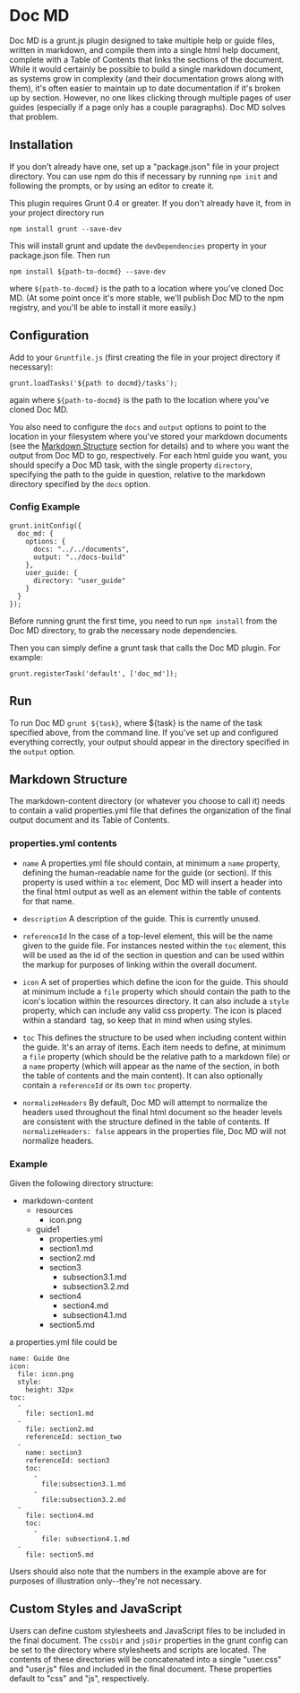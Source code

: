 Doc MD
======

Doc MD is a grunt.js plugin designed to take multiple help or guide files, written in markdown, and compile them into a single html help document, complete with a Table of Contents that links the sections of the document. While it would certainly be possible to build a single markdown document, as systems grow in complexity (and their documentation grows along with them), it's often easier to maintain up to date documentation if it's broken up by section. However, no one likes clicking through multiple pages of user guides (especially if a page only has a couple paragraphs). Doc MD solves that problem.

Installation
------------

If you don't already have one, set up a "package.json" file in your project directory. You can use npm do this if necessary by running `npm init` and following the prompts, or by using an editor to create it.

This plugin requires Grunt 0.4 or greater. If you don't already have it, from in your project directory run

`npm install grunt --save-dev`

This will install grunt and update the `devDependencies` property in your package.json file.
Then run 

`npm install ${path-to-docmd} --save-dev` 

where `${path-to-docmd}` is the path to a location where you've cloned Doc MD. (At some point once it's more stable, we'll publish Doc MD to the npm registry, and you'll be able to install it more easily.)

Configuration
-------------

Add to your `Gruntfile.js` (first creating the file in your project directory if necessary):

`grunt.loadTasks('${path to docmd}/tasks');`

again where `${path-to-docmd}` is the path to the location where you've cloned Doc MD.

You also need to configure the `docs` and `output` options to point to the location in your filesystem where you've stored your markdown documents (see the [Markdown Structure](#markdown-structure) section for details) and to where you want the output from Doc MD to go, respectively. For each html guide you want, you should specify a Doc MD task, with the single property `directory`, specifying the path to the guide in question, relative to the markdown directory specified by the `docs` option.

### Config Example
```
grunt.initConfig({
  doc_md: {
    options: {
      docs: "../../documents",
      output: "../docs-build"
    },
    user_guide: {
      directory: "user_guide"
    }
  }
});
```

Before running grunt the first time, you need to run `npm install` from the Doc MD directory, to grab the necessary node dependencies. 

Then you can simply define a grunt task that calls the Doc MD plugin. For example:

`grunt.registerTask('default', ['doc_md']);`

Run
---

To run Doc MD `grunt ${task}`, where ${task} is the name of the task specified above, from the command line. If you've set up and configured everything correctly, your output should appear in the directory specified in the `output` option.

Markdown Structure
------------------

The markdown-content directory (or whatever you choose to call it) needs to contain a valid properties.yml file that defines the organization of the final output document and its Table of Contents. 

### properties.yml contents

 - `name`
   A properties.yml file should contain, at minimum a `name` property, defining the human-readable name for the guide (or section). If this property is used within a `toc` element, Doc MD will insert a header into the final html output as well as an element within the table of contents for that name.

 - `description`
   A description of the guide. This is currently unused.

 - `referenceId`
   In the case of a top-level element, this will be the name given to the guide file. For instances nested within the `toc` element, this will be used as the id of the section in question and can be used within the markup for purposes of linking within the overall document.

 - `icon`
   A set of properties which define the icon for the guide. This should at minimum include a `file` property which should contain the path to the icon's location within the resources directory. It can also include a `style` property, which can include any valid css property. The icon is placed within a standard <img> tag, so keep that in mind when using styles.

 - `toc`
   This defines the structure to be used when including content within the guide. It's an array of items. Each item needs to define, at minimum a `file` property (which should be the relative path to a markdown file) or a `name` property (which will appear as the name of the section, in both the table of contents and the main content). It can also optionally contain a `referenceId` or its own `toc` property.

 - `normalizeHeaders`
   By default, Doc MD will attempt to normalize the headers used throughout the final html document so the header levels are consistent with the structure defined in the table of contents. If `normalizeHeaders: false` appears in the properties file, Doc MD will not normalize headers.

### Example

Given the following directory structure:
  - markdown-content
    - resources
      - icon.png
    - guide1
      - properties.yml
      - section1.md
      - section2.md
      - section3
        - subsection3.1.md
        - subsection3.2.md
      - section4
        - section4.md
        - subsection4.1.md
      - section5.md

a properties.yml file could be
```
name: Guide One
icon:
  file: icon.png
  style:
    height: 32px
toc:
  -
    file: section1.md
  -
    file: section2.md
    referenceId: section_two
  -
    name: section3
    referenceId: section3
    toc:
      -
        file:subsection3.1.md
      -
        file:subsection3.2.md
  -
    file: section4.md
    toc:
      -
        file: subsection4.1.md
  -
    file: section5.md
```

Users should also note that the numbers in the example above are for purposes of illustration only--they're not necessary.

Custom Styles and JavaScript
----------------------------

Users can define custom stylesheets and JavaScript files to be included in the final document. The `cssDir` and `jsDir` properties in the grunt config can be set to the directory where stylesheets and scripts are located. The contents of these directories will be concatenated into a single "user.css" and "user.js" files and included in the final document. These properties default to "css" and "js", respectively.
